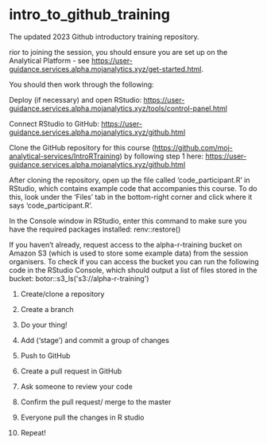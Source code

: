 # intro_to_github_training

The updated 2023 Github introductory training repository.

rior to joining the session, you should ensure you are set up on the Analytical Platform - see https://user-guidance.services.alpha.mojanalytics.xyz/get-started.html. 

You should then work through the following: 

Deploy (if necessary) and open RStudio: https://user-guidance.services.alpha.mojanalytics.xyz/tools/control-panel.html 

Connect RStudio to GitHub: https://user-guidance.services.alpha.mojanalytics.xyz/github.html 

Clone the GitHub repository for this course (https://github.com/moj-analytical-services/IntroRTraining) by following step 1 here: https://user-guidance.services.alpha.mojanalytics.xyz/github.html

After cloning the repository, open up the file called ‘code_participant.R’ in RStudio, which contains example code that accompanies this course. To do this, look under the ‘Files’ tab in the bottom-right corner and click where it says ‘code_participant.R’. 

In the Console window in RStudio, enter this command to make sure you have the required packages installed: renv::restore() 

If you haven’t already, request access to the alpha-r-training bucket on Amazon S3 (which is used to store some example data) from the session organisers. To check if you can access the bucket you can run the following code in the RStudio Console, which should output a list of files stored in the bucket: botor::s3_ls('s3://alpha-r-training') 

1. Create/clone a repository​

2. Create a branch​

3. Do your thing!​

4. Add (‘stage’) and commit a group of changes​

5. Push to GitHub​

6. Create a pull request in GitHub​

7. Ask someone to review your code​

8. Confirm the pull request/ merge to the master​

9. Everyone pull the changes in R studio​

10. Repeat!

